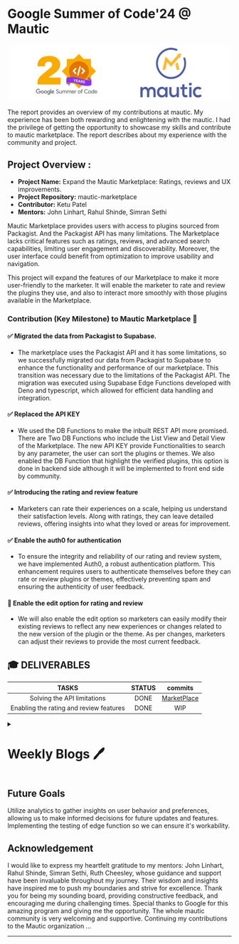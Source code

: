 # Google Summer of Code'24 @ Mautic


![GSoC'24 Mautic](/Image/Report.png)


The report provides an overview of my contributions at mautic. My experience has been both rewarding and enlightening with the mautic. I had the privilege of getting the opportunity to showcase my skills and contribute to mautic marketplace. The report describes about my experience with the community and project.

## Project Overview :

- **Project Name:** Expand the Mautic Marketplace: Ratings, reviews and UX improvements.
- **Project Repository:** mautic-marketplace
- **Contributor:** Ketu Patel
- **Mentors:** John Linhart, Rahul Shinde, Simran Sethi

Mautic Marketplace provides users with access to plugins sourced from Packagist. And the Packagist API has many limitations. The Marketplace lacks critical features such as ratings, reviews, and advanced search capabilities, limiting user engagement and discoverability. Moreover, the user interface could benefit from optimization to improve usability and navigation.

This project will expand the features of our Marketplace to make it more user-friendly to the marketer. It will enable the marketer to rate and review the plugins they use, and also to interact more smoothly with those plugins available in the Marketplace.


### Contribution (Key Milestone) to Mautic Marketplace 🌟

#### ✅ Migrated the data from Packagist to Supabase.
- The marketplace uses the Packagist API and it has some limitations, so we successfully migrated our data from Packagist to Supabase to enhance the functionality and performance of our marketplace. This transition was necessary due to the limitations of the Packagist API. The migration was executed using Supabase Edge Functions developed with Deno and typescript, which allowed for efficient data handling and integration.

#### ✅ Replaced the API KEY 
- We used the DB Functions to make the inbuilt REST API more promised. There are Two DB Functions who include the List View and Detail View of the Marketplace. The new API KEY provide Functionalities to search by any parameter, the user can sort the plugins or themes. We also enabled the DB Function that highlight the verified plugins, this option is done in backend side although it will be implemented to front end side by community.

#### ✅ Introducing the rating and review feature
- Marketers can rate their experiences on a scale, helping us understand their satisfaction levels. Along with ratings, they can leave detailed reviews, offering insights into what they loved or areas for improvement.

#### ✅ Enable the auth0 for authentication
- To ensure the integrity and reliability of our rating and review system, we have implemented Auth0, a robust authentication platform. This enhancement requires users to authenticate themselves before they can rate or review plugins or themes, effectively preventing spam and ensuring the authenticity of user feedback.

#### 🔳 Enable the edit option for rating and review
- We will also enable the edit option so marketers can easily modify their existing reviews to reflect any new experiences or changes related to the new version of the plugin or the theme. As per changes, marketers can adjust their reviews to provide the most current feedback.

## 🎓 DELIVERABLES

| TASKS                         |             STATUS                  |               commits                   |
| :--------------: | :-------------------------------------------: |  :------------------------------------------------------------------: |
| Solving the API limitations |            DONE                     |     [MarketPlace](https://github.com/mautic/mautic-marketplace)                                  |
| Enabling the rating and review features |           DONE            |      WIP                                  |

<details>

<summary> <h1>Weekly Blogs
🖊️</h1> </summary>
<br>

- [Week 0](https://community.mautic.org/assemblies/gsoc/f/61/posts/13)
- [Week 1](https://community.mautic.org/assemblies/gsoc/f/61/posts/14)
- [Week 2](https://community.mautic.org/assemblies/gsoc/f/61/posts/33)
- [Week 3](https://community.mautic.org/assemblies/gsoc/f/61/posts/34)
- [Week 4](https://community.mautic.org/assemblies/gsoc/f/61/posts/37)
- [Week 5](https://community.mautic.org/assemblies/gsoc/f/61/posts/38)
- [Week 6](https://community.mautic.org/assemblies/gsoc/f/61/posts/39)
- [Week 7](https://community.mautic.org/assemblies/gsoc/f/61/posts/40)
- [Week 8](https://community.mautic.org/assemblies/gsoc/f/61/posts/41)
- [Week 9](https://community.mautic.org/assemblies/gsoc/f/61/posts/45)
- [Week 10](https://community.mautic.org/assemblies/gsoc/f/61/posts/47)
- [Week 11](https://community.mautic.org/assemblies/gsoc/f/61/posts/48)
- [Week 12](https://community.mautic.org/assemblies/gsoc/f/61/posts/50)
- [Week 13](https://community.mautic.org/assemblies/gsoc/f/61/posts/52)
- [Week 14](https://community.mautic.org/assemblies/gsoc/f/61/posts/53)

</details>

## Future Goals 

Utilize analytics to gather insights on user behavior and preferences, allowing us to make informed decisions for future updates and features. Implementing the testing of edge function so we can ensure it's workability.

## Acknowledgement

I would like to express my heartfelt gratitude to my mentors: John Linhart, Rahul Shinde, Simran Sethi, Ruth Cheesley, whose guidance and support have been invaluable throughout my journey. Their wisdom and insights have inspired me to push my boundaries and strive for excellence. Thank you for being my sounding board, providing constructive feedback, and encouraging me during challenging times. Special thanks to Google for this amazing program and giving me the opportunity. The whole mautic community is very welcoming and supportive. Continuing my contributions to the Mautic organization ...

***